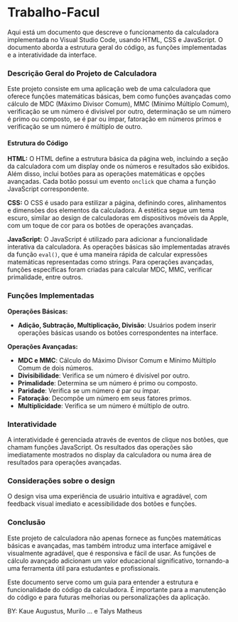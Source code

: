 # Trabalho-Facul
Aqui está um documento que descreve o funcionamento da calculadora implementada no Visual Studio Code, usando HTML, CSS e JavaScript. O documento aborda a estrutura geral do código, as funções implementadas e a interatividade da interface.

### Descrição Geral do Projeto de Calculadora

Este projeto consiste em uma aplicação web de uma calculadora que oferece funções matemáticas básicas, bem como funções avançadas como cálculo de MDC (Máximo Divisor Comum), MMC (Mínimo Múltiplo Comum), verificação se um número é divisível por outro, determinação se um número é primo ou composto, se é par ou ímpar, fatoração em números primos e verificação se um número é múltiplo de outro.

#### Estrutura do Código

**HTML:**
O HTML define a estrutura básica da página web, incluindo a seção da calculadora com um display onde os números e resultados são exibidos. Além disso, inclui botões para as operações matemáticas e opções avançadas. Cada botão possui um evento `onclick` que chama a função JavaScript correspondente.

**CSS:**
O CSS é usado para estilizar a página, definindo cores, alinhamentos e dimensões dos elementos da calculadora. A estética segue um tema escuro, similar ao design de calculadoras em dispositivos móveis da Apple, com um toque de cor para os botões de operações avançadas.

**JavaScript:**
O JavaScript é utilizado para adicionar a funcionalidade interativa da calculadora. As operações básicas são implementadas através da função `eval()`, que é uma maneira rápida de calcular expressões matemáticas representadas como strings. Para operações avançadas, funções específicas foram criadas para calcular MDC, MMC, verificar primalidade, entre outros.

### Funções Implementadas

**Operações Básicas:**
- **Adição, Subtração, Multiplicação, Divisão**: Usuários podem inserir operações básicas usando os botões correspondentes na interface.

**Operações Avançadas:**
- **MDC e MMC**: Cálculo do Máximo Divisor Comum e Mínimo Múltiplo Comum de dois números.
- **Divisibilidade**: Verifica se um número é divisível por outro.
- **Primalidade**: Determina se um número é primo ou composto.
- **Paridade**: Verifica se um número é par ou ímpar.
- **Fatoração**: Decompõe um número em seus fatores primos.
- **Multiplicidade**: Verifica se um número é múltiplo de outro.

### Interatividade

A interatividade é gerenciada através de eventos de clique nos botões, que chamam funções JavaScript. Os resultados das operações são imediatamente mostrados no display da calculadora ou numa área de resultados para operações avançadas.

### Considerações sobre o design

O design visa uma experiência de usuário intuitiva e agradável, com feedback visual imediato e acessibilidade dos botões e funções.

### Conclusão

Este projeto de calculadora não apenas fornece as funções matemáticas básicas e avançadas, mas também introduz uma interface amigável e visualmente agradável, que é responsiva e fácil de usar. As funções de cálculo avançado adicionam um valor educacional significativo, tornando-a uma ferramenta útil para estudantes e profissionais.

Este documento serve como um guia para entender a estrutura e funcionalidade do código da calculadora. É importante para a manutenção do código e para futuras melhorias ou personalizações da aplicação.


BY: Kaue Augustus, Murilo ... e Talys Matheus
